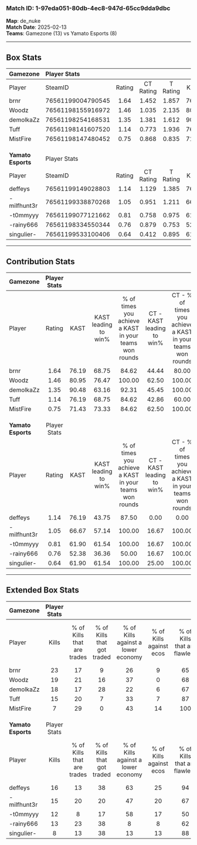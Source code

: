 ### Match ID: 1-97eda051-80db-4ec8-947d-65cc9dda9dbc  
**Map**: de_nuke  
**Match Date**: 2025-02-13  
**Teams**: Gamezone (13) vs Yamato Esports (8)  

---  

## Box Stats  

| **Gamezone**       | Player Stats      |        |           |          |       |       |       |         |        |      |     |
| :- | :- | :-: | :-: | :-: | :-: | :-: | :-: | :-: | :-: | :-: | :-: |
| Player             | SteamID           | Rating | CT Rating | T Rating | KAST  |  ADR  | Kills | Assists | Deaths | K/D  | HS% |
| brnr               | 76561199004790545 |  1.64  |   1.452   |  1.857   | 76.19 | 103.7 |  23   |    5    |   11   | 2.09 | 47  |
| Woodz              | 76561198155916972 |  1.46  |   1.035   |  2.135   | 80.95 | 97.4  |  19   |    3    |   12   | 1.58 | 15  |
| demolkaZz          | 76561198254168531 |  1.35  |   1.381   |  1.612   | 90.48 | 72.2  |  18   |    3    |   14   | 1.29 | 55  |
| Tuff               | 76561198141607520 |  1.14  |   0.773   |  1.936   | 76.19 | 81.8  |  15   |    6    |   15   | 1.00 | 60  |
| MistFire           | 76561198147480452 |  0.75  |   0.868   |  0.835   | 71.43 | 58.6  |   7   |    5    |   13   | 0.54 | 57  |
|                    |                   |        |           |          |       |       |       |         |        |      |     |
|                    |                   |        |           |          |       |       |       |         |        |      |     |
|                    |                   |        |           |          |       |       |       |         |        |      |     |
| **Yamato Esports** | Player Stats      |        |           |          |       |       |       |         |        |      |     |
| Player             | SteamID           | Rating | CT Rating | T Rating | KAST  |  ADR  | Kills | Assists | Deaths | K/D  | HS% |
| deffeys            | 76561199149028803 |  1.14  |   1.129   |  1.385   | 76.19 | 66.2  |  16   |    2    |   14   | 1.14 | 25  |
| -milfhunt3r        | 76561199338870268 |  1.05  |   0.951   |  1.211   | 66.67 | 82.0  |  15   |    5    |   16   | 0.94 | 53  |
| -t0mmyyy           | 76561199077121662 |  0.81  |   0.758   |  0.975   | 61.90 | 71.0  |  12   |    6    |   18   | 0.67 | 75  |
| -rainy666          | 76561198334550344 |  0.76  |   0.879   |  0.753   | 52.38 | 77.9  |  13   |    2    |   19   | 0.68 | 53  |
| singulier-         | 76561199533100406 |  0.64  |   0.412   |  0.895   | 61.90 | 56.2  |   8   |    4    |   16   | 0.50 | 62  |
---  

## Contribution Stats  

| **Gamezone**       | Player Stats |       |                      |                                                        |                           |                                                             |                          |                                                            |
| :- | :-: | :-: | :-: | :-: | :-: | :-: | :-: | :-: |
| Player             |    Rating    | KAST  | KAST leading to win% | % of times you achieve a KAST in your teams won rounds | CT - KAST leading to win% | CT - % of times you achieve a KAST in your teams won rounds | T - KAST leading to win% | T - % of times you achieve a KAST in your teams won rounds |
| brnr               |     1.64     | 76.19 |        68.75         |                         84.62                          |           44.44           |                            80.00                            |          100.00          |                           87.50                            |
| Woodz              |     1.46     | 80.95 |        76.47         |                         100.00                         |           62.50           |                           100.00                            |          88.89           |                           100.00                           |
| demolkaZz          |     1.35     | 90.48 |        63.16         |                         92.31                          |           45.45           |                           100.00                            |          87.50           |                           87.50                            |
| Tuff               |     1.14     | 76.19 |        68.75         |                         84.62                          |           42.86           |                            60.00                            |          88.89           |                           100.00                           |
| MistFire           |     0.75     | 71.43 |        73.33         |                         84.62                          |           62.50           |                           100.00                            |          85.71           |                           75.00                            |
|                    |              |       |                      |                                                        |                           |                                                             |                          |                                                            |
|                    |              |       |                      |                                                        |                           |                                                             |                          |                                                            |
|                    |              |       |                      |                                                        |                           |                                                             |                          |                                                            |
| **Yamato Esports** | Player Stats |       |                      |                                                        |                           |                                                             |                          |                                                            |
| Player             |    Rating    | KAST  | KAST leading to win% | % of times you achieve a KAST in your teams won rounds | CT - KAST leading to win% | CT - % of times you achieve a KAST in your teams won rounds | T - KAST leading to win% | T - % of times you achieve a KAST in your teams won rounds |
| deffeys            |     1.14     | 76.19 |        43.75         |                         87.50                          |           0.00            |                            0.00                             |          77.78           |                           100.00                           |
| -milfhunt3r        |     1.05     | 66.67 |        57.14         |                         100.00                         |           16.67           |                           100.00                            |          87.50           |                           100.00                           |
| -t0mmyyy           |     0.81     | 61.90 |        61.54         |                         100.00                         |           16.67           |                           100.00                            |          100.00          |                           100.00                           |
| -rainy666          |     0.76     | 52.38 |        36.36         |                         50.00                          |           16.67           |                           100.00                            |          60.00           |                           42.86                            |
| singulier-         |     0.64     | 61.90 |        61.54         |                         100.00                         |           25.00           |                           100.00                            |          77.78           |                           100.00                           |
---  

## Extended Box Stats  

| **Gamezone**       | Player Stats |                            |                            |                                    |                         |                              |                                 |        |                             |                                     |                          |                               |                            |
| :- | :-: | :-: | :-: | :-: | :-: | :-: | :-: | :-: | :-: | :-: | :-: | :-: | :-: |
| Player             |    Kills     | % of Kills that are trades | % of Kills that got traded | % of Kills against a lower economy | % of Kills against ecos | % of Kills that are flawless | % of Kills that are close duels | Deaths | % of Deaths that get traded | % of Deaths against a lower economy | % of Deaths against ecos | % of Deaths that are flawless | % of Deaths that are close |
| brnr               |      23      |             17             |             9              |                 26                 |            9            |              65              |                4                |   11   |              9              |                 27                  |            0             |              91               |             9              |
| Woodz              |      19      |             21             |             16             |                 37                 |            0            |              68              |                0                |   12   |             17              |                 25                  |            8             |              75               |             0              |
| demolkaZz          |      18      |             17             |             28             |                 22                 |            6            |              67              |                6                |   14   |             43              |                 21                  |            0             |              100              |             0              |
| Tuff               |      15      |             20             |             7              |                 33                 |            7            |              87              |                0                |   15   |             40              |                 27                  |            0             |              60               |             0              |
| MistFire           |      7       |             29             |             0              |                 43                 |           14            |             100              |                0                |   13   |             31              |                 15                  |            0             |              62               |             8              |
|                    |              |                            |                            |                                    |                         |                              |                                 |        |                             |                                     |                          |                               |                            |
|                    |              |                            |                            |                                    |                         |                              |                                 |        |                             |                                     |                          |                               |                            |
|                    |              |                            |                            |                                    |                         |                              |                                 |        |                             |                                     |                          |                               |                            |
| **Yamato Esports** | Player Stats |                            |                            |                                    |                         |                              |                                 |        |                             |                                     |                          |                               |                            |
| Player             |    Kills     | % of Kills that are trades | % of Kills that got traded | % of Kills against a lower economy | % of Kills against ecos | % of Kills that are flawless | % of Kills that are close duels | Deaths | % of Deaths that get traded | % of Deaths against a lower economy | % of Deaths against ecos | % of Deaths that are flawless | % of Deaths that are close |
| deffeys            |      16      |             13             |             38             |                 63                 |           25            |              94              |                0                |   14   |             14              |                 14                  |            0             |              79               |             0              |
| -milfhunt3r        |      15      |             20             |             20             |                 47                 |           20            |              67              |                7                |   16   |             13              |                 19                  |            0             |              56               |             0              |
| -t0mmyyy           |      12      |             8              |             17             |                 58                 |           17            |              50              |                8                |   18   |             17              |                 28                  |            11            |              72               |             6              |
| -rainy666          |      13      |             23             |             38             |                 8                  |            8            |              62              |                0                |   19   |             11              |                 26                  |            5             |              74               |             0              |
| singulier-         |      8       |             13             |             38             |                 13                 |           13            |              88              |                0                |   16   |             13              |                 31                  |            6             |              81               |             6              |
